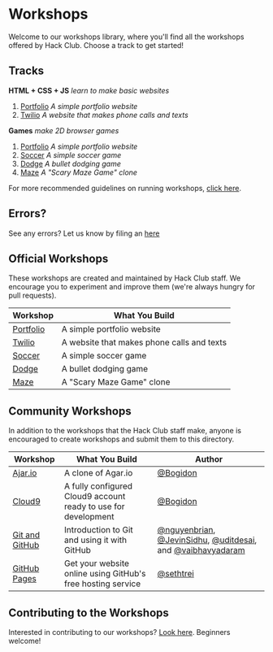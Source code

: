 # Workshops

Welcome to our workshops library, where you'll find all the workshops offered by
Hack Club. Choose a track to get started!

## Tracks

**HTML + CSS + JS** _learn to make basic websites_

1. [Portfolio](portfolio/README.md) _A simple portfolio website_
2. [Twilio](twilio/README.md) _A website that makes phone
   calls and texts_

**Games** _make 2D browser games_

1. [Portfolio](portfolio/README.md) _A simple portfolio website_
2. [Soccer](soccer/README.md) _A simple soccer game_
3. [Dodge](dodge/README.md) _A bullet dodging game_
4. [Maze](maze/README.md) _A "Scary Maze Game" clone_

For more recommended guidelines on running workshops,
[click here](workshop_details.md#general-workshop-facilitation-guidelines).

## Errors?

See any errors? Let us know by filing an
[here](https://github.com/hackclub/hackclub/issues/new)

## Official Workshops

These workshops are created and maintained by Hack Club staff. We encourage you
to experiment and improve them (we're always hungry for pull requests).

| Workshop                         | What You Build                             |
|----------------------------------|--------------------------------------------|
| [Portfolio](portfolio/README.md) | A simple portfolio website                 |
| [Twilio](twilio/README.md)       | A website that makes phone calls and texts |
| [Soccer](soccer/README.md)       | A simple soccer game                       |
| [Dodge](dodge/README.md)         | A bullet dodging game                      |
| [Maze](maze/README.md)           | A "Scary Maze Game" clone                  |

## Community Workshops

In addition to the workshops that the Hack Club staff make, anyone is encouraged
to create workshops and submit them to this directory.

| Workshop                                   | What You Build                                                 | Author                                                                                                                                                                                             |
| --------------------------------------     | -------------------------------------------------------------- | ----------------------------------------                                                                                                                                                           |
| [Ajar.io](ajar/README.md)                  | A clone of Agar.io                                             | [@Bogidon](https://github.com/Bogidon)                                                                                                                                                             |
| [Cloud9](cloud9/README.md)                 | A fully configured Cloud9 account ready to use for development | [@Bogidon](https://github.com/Bogidon)                                                                                                                                                             |
| [Git and GitHub](git_and_github/README.md) | Introduction to Git and using it with GitHub                   | [@nguyenbrian](https://github.com/nguyenbrian), [@JevinSidhu](https://github.com/JevinSidhu), [@uditdesai](https://github.com/uditdesai), and [@vaibhavyadaram](https://github.com/vaibhavyadaram) |
| [GitHub Pages](github_pages/README.md)     | Get your website online using GitHub's free hosting service    | [@sethtrei](https://github.com/sethtrei)                                                                                                                                                           |

## Contributing to the Workshops

Interested in contributing to our workshops? [Look here](CONTRIBUTING.md).
Beginners welcome!
